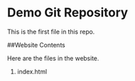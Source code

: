 # Demo Git Repository

This is the first file in this repo.

##Website Contents

Here are the files in the website.

1. index.html